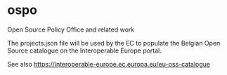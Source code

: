 # ospo
Open Source Policy Office and related work

The projects.json file will be used by the EC to populate the Belgian Open Source catalogue on the Interoperable Europe portal.

See also https://interoperable-europe.ec.europa.eu/eu-oss-catalogue
